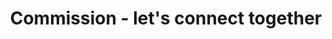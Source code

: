 ---
title: Commission - let's connect together
type: list
description: This page is on development.
---